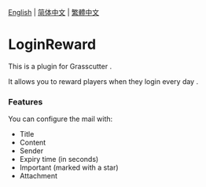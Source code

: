 [English](README.md) | [简体中文](README_zh-CN.md) | [繁體中文](README_zh-TW.md)

# LoginReward
This is a plugin for Grasscutter .

It allows you to reward players when they login every day .

### Features
You can configure the mail with:
<ul>
<li>Title</li>
<li>Content</li>
<li>Sender</li>
<li>Expiry time (in seconds)</li>
<li>Important (marked with a star)</li>
<li>Attachment</li>
</ul>